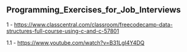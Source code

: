 ##  Programming_Exercises_for_Job_Interviews 

1 - https://www.classcentral.com/classroom/freecodecamp-data-structures-full-course-using-c-and-c-57801

  1.1 - https://www.youtube.com/watch?v=B31LgI4Y4DQ
